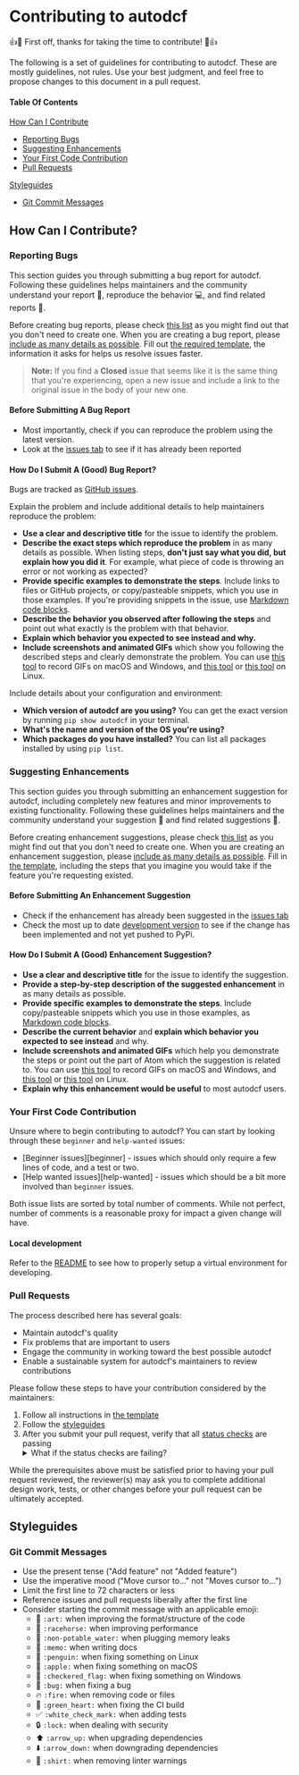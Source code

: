 # Contributing to autodcf

:+1::tada: First off, thanks for taking the time to contribute! :tada::+1:

The following is a set of guidelines for contributing to autodcf. 
These are mostly guidelines, not rules. Use your best judgment, and feel free to propose changes to this document in a pull request.

#### Table Of Contents
[How Can I Contribute](#how-can-i-contribute)
 * [Reporting Bugs](#reporting-bugs)
 * [Suggesting Enhancements](#suggesting-enhancements)
 * [Your First Code Contribution](#your-first-code-contribution)
 * [Pull Requests](#pull-requests)

[Styleguides](#styleguides)
 * [Git Commit Messages](#git-commit-messages)


## How Can I Contribute?

### Reporting Bugs
This section guides you through submitting a bug report for autodcf. Following these guidelines helps maintainers and the community understand your report :pencil:, reproduce the behavior :computer:, and find related reports :mag_right:.

Before creating bug reports, please check [this list](#before-submitting-a-bug-report) as you might find out that you don't need to create one. When you are creating a bug report, please [include as many details as possible](#how-do-i-submit-a-good-bug-report). Fill out [the required template](ISSUE_TEMPLATE.md), the information it asks for helps us resolve issues faster.

> **Note:** If you find a **Closed** issue that seems like it is the same thing that you're experiencing, open a new issue and include a link to the original issue in the body of your new one.

#### Before Submitting A Bug Report

* Most importantly, check if you can reproduce the problem using the latest version.
* Look at the [issues tab](https://github.com/coyo8/sec-edgar/issues) to see if it has already been reported

#### How Do I Submit A (Good) Bug Report?

Bugs are tracked as [GitHub issues](https://guides.github.com/features/issues/).

Explain the problem and include additional details to help maintainers reproduce the problem:
* **Use a clear and descriptive title** for the issue to identify the problem.
* **Describe the exact steps which reproduce the problem** in as many details as possible. When listing steps, **don't just say what you did, but explain how you did it**. For example, what piece of code is throwing an error or not working as expected?
* **Provide specific examples to demonstrate the steps**. Include links to files or GitHub projects, or copy/pasteable snippets, which you use in those examples. If you're providing snippets in the issue, use [Markdown code blocks](https://help.github.com/articles/markdown-basics/#multiple-lines).
* **Describe the behavior you observed after following the steps** and point out what exactly is the problem with that behavior.
* **Explain which behavior you expected to see instead and why.**
* **Include screenshots and animated GIFs** which show you following the described steps and clearly demonstrate the problem. You can use [this tool](https://www.cockos.com/licecap/) to record GIFs on macOS and Windows, and [this tool](https://github.com/colinkeenan/silentcast) or [this tool](https://github.com/GNOME/byzanz) on Linux.

Include details about your configuration and environment:
* **Which version of autodcf are you using?** You can get the exact version by running `pip show autodcf` in your terminal.
* **What's the name and version of the OS you're using?**
* **Which packages do you have installed?** You can list all packages installed by using `pip list`.

### Suggesting Enhancements

This section guides you through submitting an enhancement suggestion for autodcf, including completely new features and minor improvements to existing functionality. Following these guidelines helps maintainers and the community understand your suggestion :pencil: and find related suggestions :mag_right:.

Before creating enhancement suggestions, please check [this list](#before-submitting-an-enhancement-suggestion) as you might find out that you don't need to create one. When you are creating an enhancement suggestion, please [include as many details as possible](#how-do-i-submit-a-good-enhancement-suggestion). Fill in [the template](ISSUE_TEMPLATE.md), including the steps that you imagine you would take if the feature you're requesting existed.

#### Before Submitting An Enhancement Suggestion

* Check if the enhancement has already been suggested in the [issues tab](https://github.com/coyo8/autodcf/issues)
* Check the most up to date [development version](https://github.com/coyo8/autodcf) to see if the change has been implemented and not yet pushed to PyPi.

#### How Do I Submit A (Good) Enhancement Suggestion?

* **Use a clear and descriptive title** for the issue to identify the suggestion.
* **Provide a step-by-step description of the suggested enhancement** in as many details as possible.
* **Provide specific examples to demonstrate the steps**. Include copy/pasteable snippets which you use in those examples, as [Markdown code blocks](https://help.github.com/articles/markdown-basics/#multiple-lines).
* **Describe the current behavior** and **explain which behavior you expected to see instead** and why.
* **Include screenshots and animated GIFs** which help you demonstrate the steps or point out the part of Atom which the suggestion is related to. You can use [this tool](https://www.cockos.com/licecap/) to record GIFs on macOS and Windows, and [this tool](https://github.com/colinkeenan/silentcast) or [this tool](https://github.com/GNOME/byzanz) on Linux.
* **Explain why this enhancement would be useful** to most autodcf users.

### Your First Code Contribution

Unsure where to begin contributing to autodcf? You can start by looking through these `beginner` and `help-wanted` issues:

* [Beginner issues][beginner] - issues which should only require a few lines of code, and a test or two.
* [Help wanted issues][help-wanted] - issues which should be a bit more involved than `beginner` issues.

Both issue lists are sorted by total number of comments. While not perfect, number of comments is a reasonable proxy for impact a given change will have.

#### Local development

Refer to the [README](../README.md) to see how to properly setup a virtual environment for developing.

### Pull Requests

The process described here has several goals:

- Maintain autodcf's quality
- Fix problems that are important to users
- Engage the community in working toward the best possible autodcf
- Enable a sustainable system for autodcf's maintainers to review contributions

Please follow these steps to have your contribution considered by the maintainers:

1. Follow all instructions in [the template](PULL_REQUEST_TEMPLATE.md)
2. Follow the [styleguides](#styleguides)
3. After you submit your pull request, verify that all 
[status checks](https://help.github.com/articles/about-status-checks/) 
are passing <details><summary>What if the status checks are failing?</summary>
If a status check is failing, and you believe that the failure is unrelated to 
your change, please leave a comment on the pull request explaining why you believe 
the failure is unrelated. A maintainer will re-run the status check for you. If we 
conclude that the failure was a false positive, then we will open an issue to track 
that problem with our status check suite.</details>

While the prerequisites above must be satisfied prior to having your pull request reviewed, the reviewer(s) may ask you to complete additional design work, tests, or other changes before your pull request can be ultimately accepted.

## Styleguides

### Git Commit Messages

* Use the present tense ("Add feature" not "Added feature")
* Use the imperative mood ("Move cursor to..." not "Moves cursor to...")
* Limit the first line to 72 characters or less
* Reference issues and pull requests liberally after the first line
* Consider starting the commit message with an applicable emoji:
    * :art: `:art:` when improving the format/structure of the code
    * :racehorse: `:racehorse:` when improving performance
    * :non-potable_water: `:non-potable_water:` when plugging memory leaks
    * :memo: `:memo:` when writing docs
    * :penguin: `:penguin:` when fixing something on Linux
    * :apple: `:apple:` when fixing something on macOS
    * :checkered_flag: `:checkered_flag:` when fixing something on Windows
    * :bug: `:bug:` when fixing a bug
    * :fire: `:fire:` when removing code or files
    * :green_heart: `:green_heart:` when fixing the CI build
    * :white_check_mark: `:white_check_mark:` when adding tests
    * :lock: `:lock:` when dealing with security
    * :arrow_up: `:arrow_up:` when upgrading dependencies
    * :arrow_down: `:arrow_down:` when downgrading dependencies
    * :shirt: `:shirt:` when removing linter warnings